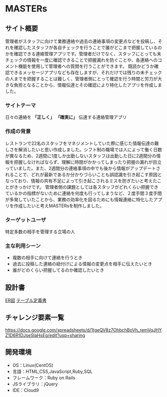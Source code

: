 <!--# README-->

<!--This README would normally document whatever steps are necessary to get the-->
<!--application up and running.-->

<!--Things you may want to cover:-->

<!--* Ruby version-->

<!--* System dependencies-->

<!--* Configuration-->

<!--* Database creation-->

<!--* Database initialization-->

<!--* How to run the test suite-->

<!--* Services (job queues, cache servers, search engines, etc.)-->

<!--* Deployment instructions-->

<!--* ...-->

# MASTERs

## サイト概要
管理者がスタッフに向けて業務連絡や過去の連絡事項の変更点などを投稿し、それを確認したスタッフが各自チェックを行うことで誰がどこまで把握しているのかを確認できる連絡管理アプリです。管理者だけでなく、スタッフにとっても未チェックの情報を一度に確認できることで把握漏れを防ぐことや、各連絡へのコメント機能を使用して管理者への質問を行うことができます。
既読かどうか確認できるメッセージアプリなども存在しますが、それだけでは残りの未チェックの人までを把握することは難しく、管理者側にとって確認を行う時間と労力が大きな負担となることから、情報伝達とその確認により特化したアプリを作成しました。



### サイトテーマ
日々の連絡を __「正しく」__ __「確実に」__ 伝達する連絡管理アプリ


### 作成の背景
レストランで22名のスタッフをマネジメントしていた際に感じた情報伝達の難しさを解消したいと思い作成しました。シフト制の職場では人によって働く日数が異なるため、2週間に1度しか出勤しないスタッフは出勤した日に2週間分の情報を把握しなければならず、理解に時間がかかってしまったり把握の漏れが目立っていました。また、2週間分の連絡事項の中でも後から情報がアップデートされることで、どれが最新であるか分かりづらいことも誤認識を引き起こす原因となっており、情報の共有不足によって引き起こされるミスを防ぎたいと考えたことがきっかけです。
管理者側の課題としては各スタッフがどれくらい把握できているかの指標がないために連絡を何度も行ってしまうなど、２度手間３度手間が多発していたことから、業務の効率化を図るためにも情報連絡に特化したアプリを作成したいと考えMASTERsを制作しました。

### ターゲットユーザ
特定多数の相手を管理する立場の人

### 主な利用シーン
- 複数の相手に向けて連絡を行うとき
- 過去に投稿した連絡の紐付けによる情報の変更点を相手に伝えたいとき
- 誰がどのくらい把握してるのか確認したいとき

## 設計書
[ER図](https://drive.google.com/file/d/1Fal9Ujkk-QrWhgf-4C220bZ52zRVQxBv/view?usp=sharing)
[テーブル定義書](https://docs.google.com/spreadsheets/d/1LBrolq5LKG2RGz3D7pPrrrtQr4juKXZeCF1ZjXyLuk0/edit?usp=sharing)

## チャレンジ要素一覧
<https://docs.google.com/spreadsheets/d/1tgeQV8z7OhbchBoVh_remVqJHYZ1D6R1DJseSlaHsEg/edit?usp=sharing>

## 開発環境
- OS：Linux(CentOS)
- 言語：HTML,CSS,JavaScript,Ruby,SQL
- フレームワーク：Ruby on Rails
- JSライブラリ：jQuery
- IDE：Cloud9